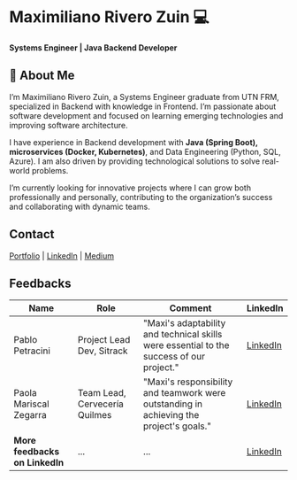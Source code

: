 # Maximiliano Rivero Zuin 💻 
**Systems Engineer | Java Backend Developer**  

## 🚀 About Me
I’m Maximiliano Rivero Zuin, a Systems Engineer graduate from UTN FRM, specialized in Backend with knowledge in Frontend. I’m passionate about software development and focused on learning emerging technologies and improving software architecture.

I have experience in Backend development with **Java (Spring Boot), microservices (Docker, Kubernetes)**, and Data Engineering (Python, SQL, Azure). I am also driven by providing technological solutions to solve real-world problems.

I’m currently looking for innovative projects where I can grow both professionally and personally, contributing to the organization’s success and collaborating with dynamic teams.


## Contact  
[Portfolio](https://maximilianoriverozuin.netlify.app/) | [LinkedIn](https://www.linkedin.com/in/maximiliano-rivero-zuin/) | [Medium](https://maxtrz-dev.medium.com/)

## Feedbacks
| **Name** | **Role** | **Comment** | **LinkedIn** |
| --- | --- | --- | --- |
| Pablo Petracini | Project Lead Dev, Sitrack | "Maxi's adaptability and technical skills were essential to the success of our project." | <a href="https://www.linkedin.com/in/maximiliano-rivero-zuin/details/recommendations/?detailScreenTabIndex=0#:~:text=On-,I%20enthusiastically%20endorse%20Maxi,-for%20his%20exceptional" target="_blank">LinkedIn</a> |
| Paola Mariscal Zegarra | Team Lead, Cervecería Quilmes | "Maxi's responsibility and teamwork were outstanding in achieving the project's goals." | <a href="https://www.linkedin.com/in/maximiliano-rivero-zuin/details/recommendations/?detailScreenTabIndex=0#:~:text=On-,Tuve%20el%20agrado%20de%20trabajar%20con%20Maxi%20en%20Cervecer%C3%ADa%20y%20Malteria%20Quilmes,-y%20destaco%20su" target="_blank">LinkedIn</a>|
| **More feedbacks on LinkedIn** | ... | ... | [LinkedIn](https://www.linkedin.com/in/maximiliano-rivero-zuin/details/recommendations) |
